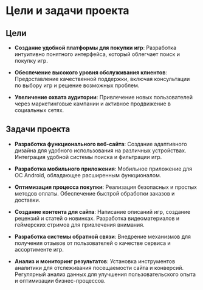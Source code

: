 # Цели и задачи проекта
## Цели

- **Создание удобной платформы для покупки игр**:
Разработка интуитивно понятного интерфейса, который облегчает поиск и покупку игр.

- **Обеспечение высокого уровня обслуживания клиентов**:
Предоставление качественной поддержки, включая консультации по выбору игр и решение возможных проблем.

- **Увеличение охвата аудитории**:
Привлечение новых пользователей через маркетинговые кампании и активное продвижение в социальных сетях.

## Задачи проекта

- **Разработка функционального веб-сайта**:
Создание адаптивного дизайна для удобного использования на различных устройствах.
Интеграция удобной системы поиска и фильтрации игр.

- **Разработка мобильного приложения**:
Мобильное приложение для ОС Android, обладающее расширенным функционалом.

- **Оптимизация процесса покупки**:
Реализация безопасных и простых методов оплаты.
Обеспечение быстрой обработки заказов и доставки.

- **Создание контента для сайта**:
Написание описаний игр, создание рецензий и статей о новинках.
Разработка видеоматериалов и геймерских стримов для привлечения внимания.

- **Разработка системы обратной связи**:
Внедрение механизмов для получения отзывов от пользователей о качестве сервиса и ассортименте игр.

- **Анализ и мониторинг результатов**:
Установка инструментов аналитики для отслеживания посещаемости сайта и конверсий.
Регулярный анализ данных для улучшения пользовательского опыта и оптимизации бизнес-процессов.